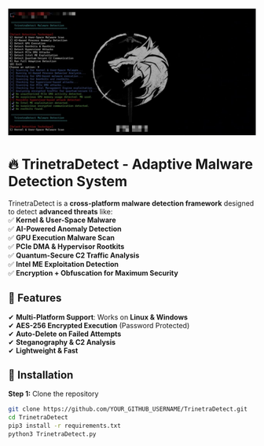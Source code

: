 ![TrinetraDetect Logo](TrinetraDetect.png)
# 🔥 TrinetraDetect - Adaptive Malware Detection System  

TrinetraDetect is a **cross-platform malware detection framework** designed to detect **advanced threats** like:  
✅ **Kernel & User-Space Malware**  
✅ **AI-Powered Anomaly Detection**  
✅ **GPU Execution Malware Scan**  
✅ **PCIe DMA & Hypervisor Rootkits**  
✅ **Quantum-Secure C2 Traffic Analysis**  
✅ **Intel ME Exploitation Detection**  
✅ **Encryption + Obfuscation for Maximum Security**  

## 🚀 Features  
✔ **Multi-Platform Support**: Works on **Linux & Windows**  
✔ **AES-256 Encrypted Execution** (Password Protected)  
✔ **Auto-Delete on Failed Attempts**  
✔ **Steganography & C2 Analysis**  
✔ **Lightweight & Fast**  

## 🔧 Installation  
**Step 1:** Clone the repository  
```bash
git clone https://github.com/YOUR_GITHUB_USERNAME/TrinetraDetect.git  
cd TrinetraDetect
pip3 install -r requirements.txt
python3 TrinetraDetect.py
